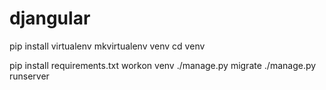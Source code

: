 # djangular

pip install virtualenv
mkvirtualenv venv
cd venv

pip install requirements.txt
workon venv
./manage.py migrate
./manage.py runserver
